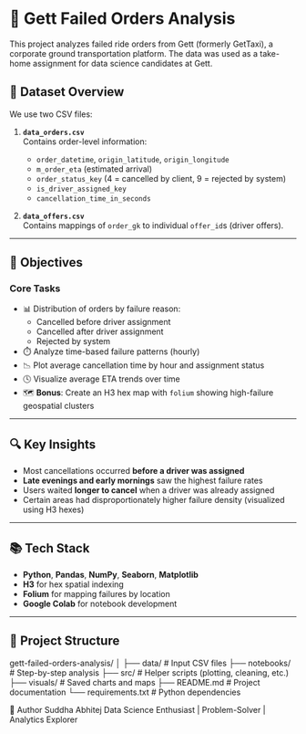 # 🚖 Gett Failed Orders Analysis

This project analyzes failed ride orders from Gett (formerly GetTaxi), a corporate ground transportation platform. The data was used as a take-home assignment for data science candidates at Gett.

## 📁 Dataset Overview

We use two CSV files:

1. **`data_orders.csv`**  
   Contains order-level information:
   - `order_datetime`, `origin_latitude`, `origin_longitude`
   - `m_order_eta` (estimated arrival)
   - `order_status_key` (4 = cancelled by client, 9 = rejected by system)
   - `is_driver_assigned_key`
   - `cancellation_time_in_seconds`

2. **`data_offers.csv`**  
   Contains mappings of `order_gk` to individual `offer_id`s (driver offers).

---

## 🎯 Objectives

### Core Tasks
- 📊 Distribution of orders by failure reason:
  - Cancelled before driver assignment
  - Cancelled after driver assignment
  - Rejected by system
- ⏱️ Analyze time-based failure patterns (hourly)
- 📉 Plot average cancellation time by hour and assignment status
- 🕓 Visualize average ETA trends over time
- 🗺️ **Bonus**: Create an H3 hex map with `folium` showing high-failure geospatial clusters

---

## 🔍 Key Insights

- Most cancellations occurred **before a driver was assigned**
- **Late evenings and early mornings** saw the highest failure rates
- Users waited **longer to cancel** when a driver was already assigned
- Certain areas had disproportionately higher failure density (visualized using H3 hexes)

---

## 📚 Tech Stack

- **Python**, **Pandas**, **NumPy**, **Seaborn**, **Matplotlib**
- **H3** for hex spatial indexing
- **Folium** for mapping failures by location
- **Google Colab** for notebook development

---

## 📁 Project Structure

gett-failed-orders-analysis/
│
├── data/ # Input CSV files
├── notebooks/ # Step-by-step analysis
├── src/ # Helper scripts (plotting, cleaning, etc.)
├── visuals/ # Saved charts and maps
├── README.md # Project documentation
└── requirements.txt # Python dependencies

🧠 Author
Suddha Abhitej
Data Science Enthusiast | Problem-Solver | Analytics Explorer

